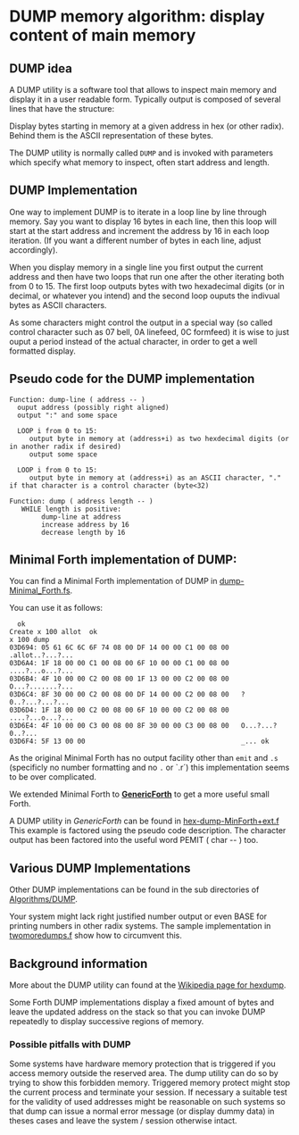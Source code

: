 # DUMP memory algorithm: display content of main memory

## DUMP idea

A DUMP utility is a software tool that allows to inspect main memory and display it in a user readable form.
Typically output is composed of several lines that have the structure:

Display bytes starting in memory at a given address in hex (or other radix). Behind them is the ASCII representation of these bytes.

The DUMP utility is normally called `DUMP` and is invoked with parameters which specify what memory to inspect, often start address and length.


## DUMP Implementation

One way to implement DUMP is to iterate in a loop line by line through memory. Say you want to display 16 bytes in each line, then this loop will start
at the start address and increment the address by 16 in each loop iteration. (If you want a different number of bytes in each line, adjust accordingly).

When you display memory in a single line you first output the current address and then have two loops that run one after the other iterating both from 0 to 15.
The first loop outputs bytes with two hexadecimal digits (or in decimal, or whatever you intend) and the second loop ouputs the indivual bytes as ASCII characters.

As some characters might control the output in a special way (so called control character such as 07 bell, 0A linefeed, 0C formfeed) it is wise to just ouput a period 
instead of the actual character, in order to get a well formatted display.


## Pseudo code for the DUMP implementation

```
Function: dump-line ( address -- )
  ouput address (possibly right aligned)
  output ":" and some space
  
  LOOP i from 0 to 15:
     output byte in memory at (address+i) as two hexdecimal digits (or in another radix if desired)
     output some space
  
  LOOP i from 0 to 15:
     output byte in memory at (address+i) as an ASCII character, "." if that character is a control character (byte<32)
     
Function: dump ( address length -- )
   WHILE length is positive:
        dump-line at address
        increase address by 16
        decrease length by 16
```

## Minimal Forth implementation of DUMP:

You can find a Minimal Forth implementation of DUMP in [dump-Minimal_Forth.fs](dump-Minimal_Forth.fs).

You can use it as follows:

```forth
  ok
Create x 100 allot  ok
x 100 dump
03D694: 05 61 6C 6C 6F 74 08 00 DF 14 00 00 C1 00 08 00   .allot..?...?...
03D6A4: 1F 18 00 00 C1 00 08 00 6F 10 00 00 C1 00 08 00   ....?...o...?...
03D6B4: 4F 10 00 00 C2 00 08 00 1F 13 00 00 C2 00 08 00   O...?.......?...
03D6C4: 8F 30 00 00 C2 00 08 00 DF 14 00 00 C2 00 08 00   ?0..?...?...?...
03D6D4: 1F 18 00 00 C2 00 08 00 6F 10 00 00 C2 00 08 00   ....?...o...?...
03D6E4: 4F 10 00 00 C3 00 08 00 8F 30 00 00 C3 00 08 00   O...?...?0..?...
03D6F4: 5F 13 00 00                                       _... ok
```

As the original Minimal Forth has no output facility other than `emit` and `.s` (specificly no number formatting and no `.` or `.r´)
this implementation seems to be over complicated.

We extended Minimal Forth to [**GenericForth**](https://github.com/embeddingforth/embeddingForth.github.io/blob/main/minimalforth.md) to get a
more useful small Forth.

A DUMP utility in *GenericForth* can be found in [hex-dump-MinForth+ext.f](hex-dump-MinForth+ext.f)
This example is factored using the pseudo code description. The character output has been factored into the useful word PEMIT ( char -- ) too.


## Various DUMP Implementations

Other DUMP implementations can be found in the sub directories of [Algorithms/DUMP](https://github.com/embeddingforth/embeddingForth/tree/main/System-Software/dump).

Your system might lack right justified number output or even BASE for printing numbers in other radix systems. The sample implementation in
[twomoredumps.f](https://github.com/embeddingforth/embeddingForth/tree/main/System-Software/dump/twomoredumps.f) show how to circumvent this.


## Background information

More about the DUMP utility can found at the [Wikipedia page for hexdump](https://en.wikipedia.org/wiki/Hex_dump).

Some Forth DUMP implementations display a fixed amount of bytes and leave the updated address on the stack so that
you can invoke DUMP repeatedly to display successive regions of memory.

### Possible pitfalls with DUMP

Some systems have hardware memory protection that is triggered if you access memory outside the reserved area.
The dump utility can do so by trying to show this forbidden memory. Triggered memory protect might stop the current process and
terminate your session. If necessary a suitable test for the validity of used addresses might be reasonable on such systems so that
dump can issue a normal error message (or display dummy data) in theses cases and leave the system / session otherwise intact.
